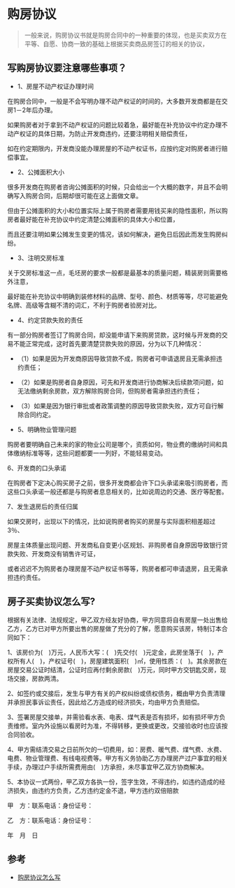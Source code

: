 # 购房协议

>一般来说，购房协议书就是购房合同中的一种重要的体现，也是买卖双方在平等、自愿、协商一致的基础上根据买卖商品房签订的相关的协议，

## 写购房协议要注意哪些事项？

- 1、房屋不动产权证办理时间

在购房合同中，一般是不会写明办理不动产权证的时间的，大多数开发商都是在交房1－2年后办理。

如果购房者对于拿到不动产权证的问题比较着急，最好能在补充协议中约定办理不动产权证的具体日期，为防止开发商违约，还要注明相关赔偿责任，

如在约定期限内，开发商没能办理房屋的不动产权证书，应按约定对购房者进行赔偿事宜。

- 2、公摊面积大小

很多开发商在购房者咨询公摊面积的时候，只会给出一个大概的数字，并且不会明确写入购房合同，后期却很可能在这上面做文章。

但由于公摊面积的大小和位置实际上属于购房者需要用钱买来的隐性面积，所以购房者最好能在补充协议中约定清楚公摊面积的具体大小和位置，

而且还要注明如果公摊发生变更的情况，该如何解决，避免日后因此而发生购房纠纷。

- 3、注明交房标准

关于交房标准这一点，毛坯房的要求一般都是最基本的质量问题，精装房则需要格外注意，

最好能在补充协议中明确到装修材料的品牌、型号、颜色、材质等等，尽可能避免名牌、高级等含糊不清的词汇，不利于购房者验房对比。

- 4、约定贷款失败的责任

有一部分购房者签订了购房合同，却没能申请下来购房贷款，这时候与开发商的交易不能正常完成，这时首先要清楚贷款失败的原因，分为以下几种情况：

  - （1）如果是因为开发商原因导致贷款不成，购房者可申请退房且无需承担违约责任；

  - （2）如果是购房者自身原因，可先和开发商进行协商解决后续款项问题，如无法缴纳剩余房款，双方解除购房合同，但购房者需承担违约责任；

  - （3）如果是因为银行审批或者政策调整的原因导致贷款失败，双方可自行解除合同约定。

- 5、明确物业管理问题

购房者要明确自己未来的家的物业公司是哪个，资质如何，物业费的缴纳时间和具体缴纳标准等等，这些问题都要一一列好，不能轻易变动。

6、开发商的口头承诺

在购房者下定决心购买房子之前，很多开发商都会许下口头承诺来吸引购房者，而这些口头承诺一般还都是与购房者息息相关的，比如说周边的交通、医疗等配套。

7、发生退房后的责任归属

如果交房时，出现以下的情况，比如说购房者购买的房屋与实际面积相差超过3％、

房屋主体质量出现问题、开发商私自变更小区规划、非购房者自身原因导致银行贷款失败、开发商没有销售许可证，

或者迟迟不为购房者办理房屋不动产权证书等等，购房者都可申请退房，且无需承担违约责任。



## 房子买卖协议怎么写?

根据有关法律、法规规定，甲乙双方经友好协商，甲方同意将自有房屋一处出售给乙方，乙方已对甲方所要出售的房屋做了充分的了解，愿意购买该房，特制订本合同如下：

1、该房价为(　)万元，人民币大写：(　)先交付(　)元定金，此房坐落于(　)，产权所有人(　)，产权证号(　)，房屋建筑面积(　)㎡，使用性质：(　)。其余房款在房屋交易公证时结清，公证时应再付剩余房款(　)万元，同时甲方交钥匙交房，现场交接，房款两清。

2、如签约或交接后，发生与甲方有关的产权纠纷或债权债务，概由甲方负责清理并承担民事诉讼责任，因此给乙方造成的经济损失，均由甲方负责赔偿。

3、签署房屋交接单，并需验看水表、电表、煤气表是否有损坏，如有损坏甲方负责维修。室内外设施以看房时为准，不得转移，更换或更改，交接验收时也应该按合同验收。

4、甲方需结清交易之日前所欠的一切费用，如：房费、暖气费、煤气费、水费、电费、物业管理费、有线电视费等。甲方有义务协助乙方办理房产过户事宜的相关手续，办理过户手续所需费用由(　)方承担，未尽事宜甲乙双方协商解决。

5、本协议一式两份，甲乙双方各执一份，签字生效，不得违约，如违约造成的经济损失，由违约方负责，乙方违约定金不退，甲方违约双倍赔款

甲　方：联系电话：身份证号：

乙　方：联系电话：身份证号：

年　月　日




## 参考
- [购房协议怎么写](http://zhishi.fang.com/xf/qg_453136.html)
